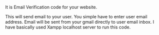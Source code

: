 It is Email Verification code for your website.

This will send email to your user.
You simple have to enter user email address.
Email will be sent from your gmail directly to user email inbox.
I have basically used Xampp localhost server to run this code. 

